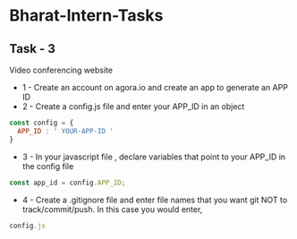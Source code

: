 # Bharat-Intern-Tasks

## Task - 3 
Video conferencing website

* 1 - Create an account on agora.io and create an app to generate an APP ID
* 2 - Create a config.js file and enter your APP_ID in an object
```javascript
const config = {
  APP_ID : ' YOUR-APP-ID '
}
```
* 3 - In your javascript file , declare variables that point to your APP_ID in the config file 
```javascript
const app_id = config.APP_ID;
```
* 4 - Create a .gitignore file and enter file names that you want git NOT to track/commit/push.
In this case you would enter,
```javascript
config.js
```
